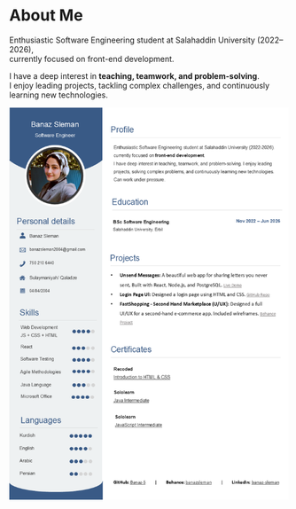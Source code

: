# About Me

Enthusiastic Software Engineering student at Salahaddin University (2022–2026),  
currently focused on front-end development.

I have a deep interest in **teaching, teamwork, and problem-solving**.  
I enjoy leading projects, tackling complex challenges, and continuously learning new technologies.

<img src="/img/cv.png" alt="cv" width="800"/>
